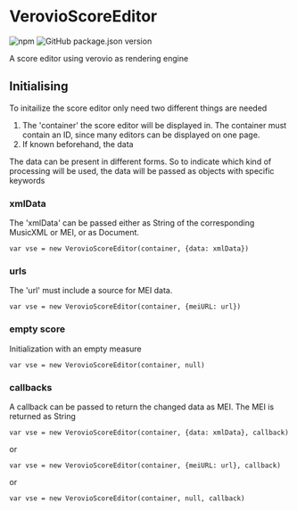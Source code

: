 # VerovioScoreEditor

![npm](https://img.shields.io/npm/v/verovioscoreeditor)
![GitHub package.json version](https://img.shields.io/github/package-json/v/mnowakow/VerovioScoreEditor)

A score editor using verovio as rendering engine

## Initialising
To initailize the score editor only need two different things are needed 
1. The 'container' the score editor will be displayed in. The container must contain an ID, since many editors can be displayed on one page.
2. If known beforehand, the data

The data can be present in different forms. So to indicate which kind of processing will be used, the data will be passed as objects with specific keywords

### xmlData
The 'xmlData' can be passed either as String of the corresponding MusicXML or MEI, or as Document.

```
var vse = new VerovioScoreEditor(container, {data: xmlData})
```

### urls
The 'url' must include a source for MEI data.

```
var vse = new VerovioScoreEditor(container, {meiURL: url})
```

### empty score
Initialization with an empty measure
```
var vse = new VerovioScoreEditor(container, null)
```

### callbacks
A callback can be passed to return the changed data as MEI. The MEI is returned as String

```
var vse = new VerovioScoreEditor(container, {data: xmlData}, callback)
```
or
```
var vse = new VerovioScoreEditor(container, {meiURL: url}, callback)
```
or
```
var vse = new VerovioScoreEditor(container, null, callback)
```


